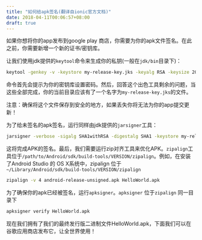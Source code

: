 ```yaml
---
title: "如何给apk签名(翻译自ionic官方文档)"
date: 2018-04-11T00:06:57+08:00
draft: true
---
```


如果你想将你的app发布到google play 商店，你需要为你的apk文件签名。在此之前，你需要新增一个新的证书/密钥库。

让我们使用jdk提供的`keytool`命令来生成你的私钥(一般在`jdk/bin`目录下)：

```bash
keytool -genkey -v -keystore my-release-key.jks -keyalg RSA -keysize 2048 -validity 10000 -alias my-alias
```

命令首先会提示为你的密钥库设置密码。然后，回答这个出色工具剩余的问题，当这些全部完成，你的当前目录应该有了一个名字为`my-release-key.jks`的文件。

注意：确保将这个文件保存到安全的地方，如果丢失你将无法为你的app提交更新！

为了给未签名的apk签名，运行同样由jdk提供的`jarsigner`工具：

```bash
jarsigner -verbose -sigalg SHA1withRSA -digestalg SHA1 -keystore my-release-key.jks android-release-unsigned.apk my-alias
```

这将完成APK的签名。最后，我们需要运行zip对齐工具来优化APK。`zipalign`工具位于`/path/to/Android/sdk/build-tools/VERSION/zipalign`。例如，在安装了Android Studio 的 OS X系统中，zipalign 位于`~/Library/Android/sdk/build-tools/VERSION/zipalign`

```bash
zipalign -v 4 android-release-unsigned.apk HelloWorld.apk
```

为了确保你的apk已经被签名，运行`apksigner`。`apksigner` 位于`zipalign` 同一目录下

```bash
apksigner verify HelloWorld.apk
```

现在我们拥有了我们的最终发行版二进制文件HelloWorld.apk，下面我们可以在谷歌应用商店发布它，让全世界使用！